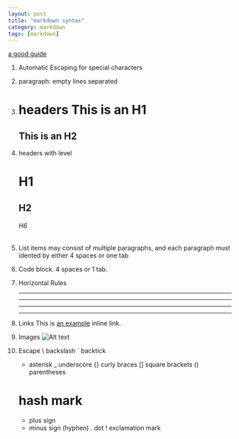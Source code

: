 ```yaml
---
layout: post
title: "markdown syntax"
category: markdown
tags: [markdown]
---
```

[a good guide](http://daringfireball.net/projects/markdown/syntax#p)

1.  Automatic Escaping for special characters

2.  paragraph: empty lines separated

3.  headers 
    This is an H1
    =============
    
    This is an H2
    -------------
4.  headers with level
    # H1
    ## H2
    ###### H6
5.  List items may consist of multiple paragraphs, and each paragraph must
    idented by either 4 spaces or one tab
6.  Code block. 4 spaces or 1 tab.
7.  Horizontal Rules
    * * *
    ***
    ---
    -------------
8.  Links
    This is [an example](http://example.com/ "Title") inline link.
9.  Images
    ![Alt text](/path/to/img.jpg "optional title")
10. Escape
    \   backslash
    `   backtick
    *   asterisk
    _   underscore
    {}  curly braces
    []  square brackets
    ()  parentheses
    #   hash mark
    +   plus sign
    -   minus sign (hyphen)
    .   dot
    !   exclamation mark
